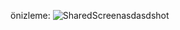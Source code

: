 önizleme:
![SharedScreenasdasdshot](https://github.com/user-attachments/assets/5d3b8a97-3683-4a5f-856a-75a79b0cbae7)

